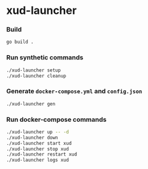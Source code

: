 xud-launcher
============

### Build

```sh
go build .
```

### Run synthetic commands

```sh
./xud-launcher setup
./xud-launcher cleanup
```

### Generate `docker-compose.yml` and `config.json`

```sh
./xud-launcher gen
```

### Run docker-compose commands

```sh
./xud-launcher up -- -d
./xud-launcher down
./xud-launcher start xud
./xud-launcher stop xud
./xud-launcher restart xud
./xud-launcher logs xud
```
